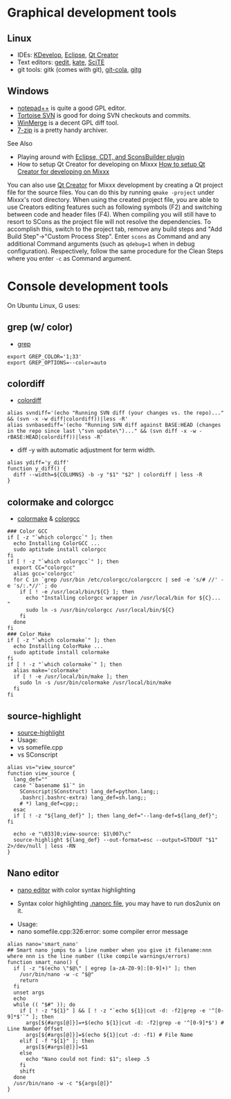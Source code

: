 # Graphical development tools

## Linux

  - IDEs: [KDevelop](https://www.kdevelop.org/),
    [Eclipse](http://eclipse.org/), [Qt
    Creator](http://wiki.qt.io/Category:Tools::QtCreator)
  - Text editors:
    [gedit](http://www.gnome.org/projects/gedit/screenshots.html),
    [kate](http://kate-editor.org/),
    [SciTE](http://www.scintilla.org/SciTE.html)
  - git tools: gitk (comes with git),
    [git-cola](http://git-cola.github.io/),
    [gitg](https://wiki.gnome.org/Apps/Gitg/)

## Windows

  - [notepad++](http://notepad-plus.sourceforge.net/) is quite a good
    GPL editor.
  - [Tortoise SVN](http://tortoisesvn.tigris.org/) is good for doing SVN
    checkouts and commits.
  - [WinMerge](http://winmerge.org/) is a decent GPL diff tool.
  - [7-zip](http://www.7-zip.org/) is a pretty handy archiver. 

See Also

  - Playing around with [Eclipse, CDT, and SconsBuilder plugin](eclipse)
  - How to setup Qt Creator for developing on Mixxx [How to setup Qt
    Creator for developing on Mixxx](qtcreator)

You can also use [Qt Creator](http://qt-project.org/downloads) for Mixxx
development by creating a Qt project file for the source files. You can
do this by running `qmake -project` under Mixxx's root directory. When
using the created project file, you are able to use Creators editing
features such as following symbols (F2) and switching between code and
header files (F4). When compiling you will still have to resort to SCons
as the project file will not resolve the dependencies. To accomplish
this, switch to the project tab, remove any build steps and "Add Build
Step"-\>"Custom Process Step". Enter `scons` as Command and any
additional Command arguments (such as `qdebug=1` when in debug
configuration). Respectively, follow the same procedure for the Clean
Steps where you enter `-c` as Command argument.

# Console development tools

On Ubuntu Linux, G uses:

## grep (w/ color)

  - [grep](http://packages.ubuntu.com/hardy/grep)

<!-- end list -->

    export GREP_COLOR='1;33'
    export GREP_OPTIONS=--color=auto

## colordiff

  - [colordiff](http://packages.ubuntu.com/hardy/colordiff)

<!-- end list -->

    alias svndiff='(echo "Running SVN diff (your changes vs. the repo)..." && (svn -x -w diff|colordiff))|less -R'
    alias svnbasediff='(echo "Running SVN diff against BASE:HEAD (changes in the repo since last \"svn update\")..." && (svn diff -x -w -rBASE:HEAD|colordiff))|less -R'

  - diff -y with automatic adjustment for term width.

<!-- end list -->

    alias ydiff='y_diff'
    function y_diff() {
      diff --width=${COLUMNS} -b -y "$1" "$2" | colordiff | less -R
    }

## colormake and colorgcc

  - [colormake](http://packages.ubuntu.com/hardy/colormake) &
    [colorgcc](http://packages.ubuntu.com/hardy/colorgcc)

<!-- end list -->

    ### Color GCC
    if [ -z "`which colorgcc`" ]; then
      echo Installing ColorGCC ...
      sudo aptitude install colorgcc
    fi
    if [ ! -z "`which colorgcc`" ]; then
      export CC="colorgcc"
      alias gcc='colorgcc'
      for C in `grep /usr/bin /etc/colorgcc/colorgccrc | sed -e 's/# //' -e 's/:.*//'`; do
        if [ ! -e /usr/local/bin/${C} ]; then
          echo "Installing colorgcc wrapper in /usr/local/bin for ${C}... "
          sudo ln -s /usr/bin/colorgcc /usr/local/bin/${C}
        fi
      done
    fi
    ### Color Make
    if [ -z "`which colormake`" ]; then
      echo Installing ColorMake ...
      sudo aptitude install colormake
    fi
    if [ ! -z "`which colormake`" ]; then
      alias make='colormake'
      if [ ! -e /usr/local/bin/make ]; then
        sudo ln -s /usr/bin/colormake /usr/local/bin/make
      fi
    fi

## source-highlight

  - [source-highlight](http://packages.ubuntu.com/hardy/source-highlight)
  - Usage: 
  - vs somefile.cpp
  - vs SConscript

<!-- end list -->

    alias vs="view_source"
    function view_source {
      lang_def=""
      case "`basename $1`" in
        SConscript|SConstruct) lang_def=python.lang;;
        .bashrc|.bashrc-extra) lang_def=sh.lang;;
        # *) lang_def=cpp;;
      esac
      if [ ! -z "${lang_def}" ]; then lang_def="--lang-def=${lang_def}"; fi
    
      echo -e "\033]0;view-source: $1\007\c"
      source-highlight ${lang_def} --out-format=esc --output=STDOUT "$1" 2>/dev/null | less -RN
    }

## Nano editor

  - [nano editor](http://nano-editor.org) with color syntax highlighting

<!-- end list -->

  - Syntax color highlighting [.nanorc
    file](http://stacktrace.org/archive/.nanorc), you may have to run
    dos2unix on it.

<!-- end list -->

  - Usage: 
  - nano somefile.cpp:326:error: some compiler error message

<!-- end list -->

    alias nano='smart_nano'
    ## Smart nano jumps to a line number when you give it filename:nnn where nnn is the line number (like compile warnings/errors)
    function smart_nano() {
      if [ -z "$(echo \"$@\" | egrep [a-zA-Z0-9]:[0-9]+)" ]; then
        /usr/bin/nano -w -c "$@"
        return
      fi
      unset args
      echo
      while (( "$#" )); do
        if [ ! -z "${1}" ] && [ ! -z "`echo ${1}|cut -d: -f2|grep -e '^[0-9]*$'`" ]; then
          args[${#args[@]}]=+$(echo ${1}|cut -d: -f2|grep -e '^[0-9]*$') # Line Number Offset
          args[${#args[@]}]=$(echo ${1}|cut -d: -f1) # File Name
        elif [ -f "${1}" ]; then
          args[${#args[@]}]=$1
        else
          echo "Nano could not find: $1"; sleep .5
        fi
        shift
      done
      /usr/bin/nano -w -c "${args[@]}"
    }
